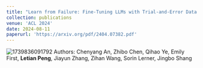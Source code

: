 ```yaml
---
title: "Learn from Failure: Fine-Tuning LLMs with Trial-and-Error Data for Intuitionistic Propositional Logic Proving."
collection: publications
venue: 'ACL 2024'
date: 2024-08-11
paperurl: 'https://arxiv.org/pdf/2404.07382.pdf'
---
```

![1739836091792](https://github.com/user-attachments/assets/b963369a-d7a0-4595-9fbe-8d94103b79f2)
Authors: Chenyang An, Zhibo Chen, Qihao Ye, Emily First, **Letian Peng**, Jiayun Zhang, Zihan Wang, Sorin Lerner, Jingbo Shang
